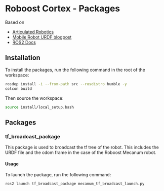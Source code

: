 # Roboost Cortex - Packages

Based on

- [Articulated Robotics](https://www.youtube.com/watch?v=CwdbsvcpOHM&ab_channel=ArticulatedRobotics)
- [Mobile Robot URDF blogpost](https://medium.com/teamarimac/create-a-mobile-robot-model-with-ros-urdf-4dc46446db7f)
- [ROS2 Docs](https://docs.ros.org/en/humble/index.html)

## Installation

To install the packages, run the following command in the root of the workspace:

```bash
rosdep install -i --from-path src --rosdistro humble -y
colcon build
```

Then source the workspace:

```bash
source install/local_setup.bash
```

## Packages

### tf_broadcast_package

This package is used to broadcast the tf tree of the robot. This includes the URDF file and the odom frame in the case of the Roboost Mecanum robot.

#### Usage

To launch the package, run the following command:

```bash
ros2 launch tf_broadcast_package mecanum_tf_broadcast_launch.py
```
